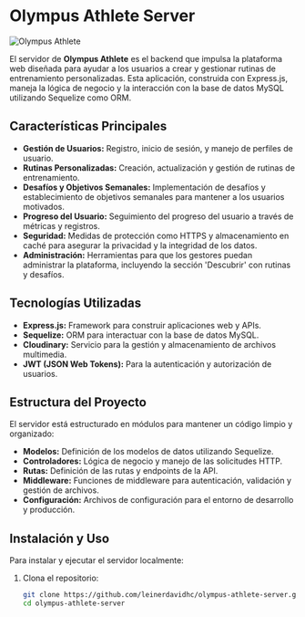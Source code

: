 # Olympus Athlete Server

![Olympus Athlete](https://link-to-your-logo.com/logo.png)

El servidor de **Olympus Athlete** es el backend que impulsa la plataforma web diseñada para ayudar a los usuarios a crear y gestionar rutinas de entrenamiento personalizadas. Esta aplicación, construida con Express.js, maneja la lógica de negocio y la interacción con la base de datos MySQL utilizando Sequelize como ORM.

## Características Principales

- **Gestión de Usuarios:** Registro, inicio de sesión, y manejo de perfiles de usuario.
- **Rutinas Personalizadas:** Creación, actualización y gestión de rutinas de entrenamiento.
- **Desafíos y Objetivos Semanales:** Implementación de desafíos y establecimiento de objetivos semanales para mantener a los usuarios motivados.
- **Progreso del Usuario:** Seguimiento del progreso del usuario a través de métricas y registros.
- **Seguridad:** Medidas de protección como HTTPS y almacenamiento en caché para asegurar la privacidad y la integridad de los datos.
- **Administración:** Herramientas para que los gestores puedan administrar la plataforma, incluyendo la sección 'Descubrir' con rutinas y desafíos.

## Tecnologías Utilizadas

- **Express.js:** Framework para construir aplicaciones web y APIs.
- **Sequelize:** ORM para interactuar con la base de datos MySQL.
- **Cloudinary:** Servicio para la gestión y almacenamiento de archivos multimedia.
- **JWT (JSON Web Tokens):** Para la autenticación y autorización de usuarios.

## Estructura del Proyecto

El servidor está estructurado en módulos para mantener un código limpio y organizado:

- **Modelos:** Definición de los modelos de datos utilizando Sequelize.
- **Controladores:** Lógica de negocio y manejo de las solicitudes HTTP.
- **Rutas:** Definición de las rutas y endpoints de la API.
- **Middleware:** Funciones de middleware para autenticación, validación y gestión de archivos.
- **Configuración:** Archivos de configuración para el entorno de desarrollo y producción.

## Instalación y Uso

Para instalar y ejecutar el servidor localmente:

1. Clona el repositorio:
   ```bash
   git clone https://github.com/leinerdavidhc/olympus-athlete-server.git
   cd olympus-athlete-server
